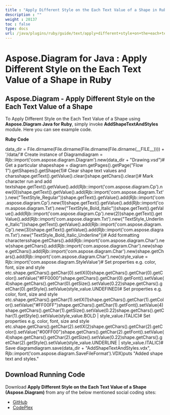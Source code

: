 ```yaml
---
title : "Apply Different Style on the Each Text Value of a Shape in Ruby" 
description : "" 
weight : 20137 
toc : false
type: docs
url: /java/plugins/ruby/guide/text/apply+different+style+on+the+each+text+value+of+a+shape+in+ruby/
---
```


# Aspose.Diagram for Java : Apply Different Style on the Each Text Value of a Shape in Ruby


## Aspose.Diagram - Apply Different Style on the Each Text Value of a Shape

To Apply Different Style on the Each Text Value of a Shape using **Aspose.Diagram Java for Ruby**, simply invoke **AddShapeTextAndStyles** module. Here you can see example code.

**Ruby Code**

data\_dir = File.dirname(File.dirname(File.dirname(File.dirname(\_\_FILE\_\_)))) + '/data/'# Create instance of Diagramdiagram = Rjb::import('com.aspose.diagram.Diagram').new(data\_dir + "Drawing.vsd")# Get a particular shapeshape = diagram.getPages().getPage("Flow 1").getShapes().getShape(1)# Clear shape text values and charsshape.getText().getValue().clear()shape.getChars().clear()# Mark character run and add textshape.getText().getValue().add(Rjb::import('com.aspose.diagram.Cp').new(0))shape.getText().getValue().add(Rjb::import('com.aspose.diagram.Txt').new("TextStyle\_Regular"))shape.getText().getValue().add(Rjb::import('com.aspose.diagram.Cp').new(1))shape.getText().getValue().add(Rjb::import('com.aspose.diagram.Txt').new("TextStyle\_Bold\_Italic"))shape.getText().getValue().add(Rjb::import('com.aspose.diagram.Cp').new(2))shape.getText().getValue().add(Rjb::import('com.aspose.diagram.Txt').new("TextStyle\_Underline\_Italic"))shape.getText().getValue().add(Rjb::import('com.aspose.diagram.Cp').new(3))shape.getText().getValue().add(Rjb::import('com.aspose.diagram.Txt').new("TextStyle\_Bold\_Italic\_Underline"))# Add formatting charactersshape.getChars().add(Rjb::import('com.aspose.diagram.Char').new)shape.getChars().add(Rjb::import('com.aspose.diagram.Char').new)shape.getChars().add(Rjb::import('com.aspose.diagram.Char').new)shape.getChars().add(Rjb::import('com.aspose.diagram.Char').new)style\_value = Rjb::import('com.aspose.diagram.StyleValue')# Set properties e.g. color, font, size and style etc.shape.getChars().getChar(0).setIX(0)shape.getChars().getChar(0).getColor().setValue("#FF0000")shape.getChars().getChar(0).getFont().setValue(4)shape.getChars().getChar(0).getSize().setValue(0.22)shape.getChars().getChar(0).getStyle().setValue(style\_value.UNDEFINED)# Set properties e.g. color, font, size and style etc.shape.getChars().getChar(1).setIX(1)shape.getChars().getChar(1).getColor().setValue("#FF00FF")shape.getChars().getChar(1).getFont().setValue(4)shape.getChars().getChar(1).getSize().setValue(0.22)shape.getChars().getChar(1).getStyle().setValue(style\_value.BOLD | style\_value.ITALIC)# Set properties e.g. color, font, size and style etc.shape.getChars().getChar(2).setIX(2)shape.getChars().getChar(2).getColor().setValue("#00FF00")shape.getChars().getChar(2).getFont().setValue(4)shape.getChars().getChar(2).getSize().setValue(0.22)shape.getChars().getChar(2).getStyle().setValue(style\_value.UNDERLINE | style\_value.ITALIC)# Save diagramdiagram.save(data\_dir + "AddShapeTextAndStyles.vdx", Rjb::import('com.aspose.diagram.SaveFileFormat').VDX)puts "Added shape text and styles."

## Download Running Code

Download **Apply Different Style on the Each Text Value of a Shape (Aspose.Diagram)** from any of the below mentioned social coding sites:

*   [GitHub](https://github.com/asposediagram/Aspose.Diagram-for-Java/blob/master/Plugins/Aspose_Diagram_Java_for_Ruby/lib/asposediagramjava/Text/addshapetextandstyles.rb)
*   [CodePlex](https://asposediagramjavaruby.codeplex.com/SourceControl/latest#lib/asposediagramjava/Text/addshapetextandstyles.rb)

